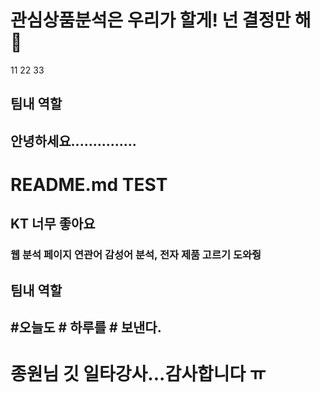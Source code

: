 # 관심상품분석은 우리가 할게! 넌 결정만 해 :speak_no_evil:

11
22
33

## 팀내 역할

## 안녕하세요...............





# README.md TEST 
## KT 너무 좋아요 
### 웹 분석 페이지 연관어 감성어 분석, 전자 제품 고르기 도와줭
## 팀내 역할
## #오늘도 # 하루를 # 보낸다.

# 종원님 깃 일타강사...감사합니다 ㅠ